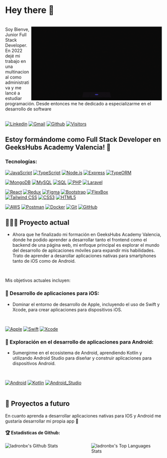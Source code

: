 # Hey there 👋

</br>
<img src="gift-github.gif" alt="side Image" align="right" width="420" height="auto" />
Soy Bienve, Junior Full Stack Developer.
En 2022 dejé mi trabajo en una multinacional como administrativa y me lancé a estudiar programación. Desde entonces me he dedicado a especializarme en el desarrollo de software
</br>
</br>

[![Linkedin](https://img.shields.io/badge/-LinkedIn-blue?style=flat&logo=Linkedin&logoColor=white)](https://www.linkedin.com/in/ladronbx)
[![Gmail](https://img.shields.io/badge/-Gmail-c14438?style=flat&logo=Gmail&logoColor=white)](mailto:ladronbravovlc@gmail.com)
[![Github](https://img.shields.io/badge/-ladronbx-black?style=flat&labelColor=black&logo=github&logoColor=white)](https://gitstats.me/ladronbx)
[![Visitors](https://visitor-badge.laobi.icu/badge?page_id=ladronbx.ladronbx)](https://github.com/ladronbx)


## Estoy formándome como Full Stack Developer en GeeksHubs Academy Valencia! 🌱

### Tecnologías:

[![JavaScript](https://img.shields.io/badge/JavaScript-F7DF1E?style=for-the-badge&logo=javascript&logoColor=white&labelColor=101010)]()
[![TypeScript](https://img.shields.io/badge/TypeScript-3178C6?style=for-the-badge&logo=typescript&logoColor=white&labelColor=101010)]()
[![Node.js](https://img.shields.io/badge/Node.js-339933?style=for-the-badge&logo=node.js&logoColor=white&labelColor=101010)]()
[![Express](https://img.shields.io/badge/Express-000000?style=for-the-badge&logo=express&logoColor=white&labelColor=101010)]()
[![TypeORM](https://img.shields.io/badge/TypeORM-376e9d?style=for-the-badge&labelColor=101010)]()
</br>


[![MongoDB](https://img.shields.io/badge/MongoDB-47A248?style=for-the-badge&logo=mongodb&logoColor=white&labelColor=101010)]()
[![MySQL](https://img.shields.io/badge/MySQL-4479A1?style=for-the-badge&logo=mysql&logoColor=white&labelColor=101010)]()
[![SQL](https://img.shields.io/badge/SQL-4479A1?style=for-the-badge&logo=database&logoColor=white&labelColor=101010)]()
[![PHP](https://img.shields.io/badge/PHP-777BB4?style=for-the-badge&logo=php&logoColor=white&labelColor=101010)]()
[![Laravel](https://img.shields.io/badge/Laravel-FF2D20?style=for-the-badge&logo=laravel&logoColor=white&labelColor=101010)]()
</br>

[![React](https://img.shields.io/badge/React-61DAFB?style=for-the-badge&logo=react&logoColor=white&labelColor=101010)]()
[![Redux](https://img.shields.io/badge/Redux-764ABC?style=for-the-badge&logo=redux&logoColor=white&labelColor=101010)]()
[![Figma](https://img.shields.io/badge/Figma-F24E1E?style=for-the-badge&logo=figma&logoColor=white&labelColor=101010)]()
[![Bootstrap](https://img.shields.io/badge/Bootstrap-7952B3?style=for-the-badge&logo=bootstrap&logoColor=white&labelColor=101010)]()
[![FlexBox](https://img.shields.io/badge/FlexBox-DE4B25?style=for-the-badge&logo=flexbox&logoColor=white&labelColor=101010)]()
</br>
[![Tailwind CSS](https://img.shields.io/badge/Tailwind_CSS-38B2AC?style=for-the-badge&logo=tailwind-css&logoColor=white&labelColor=101010)]()
[![CSS3](https://img.shields.io/badge/CSS3-1572B6?style=for-the-badge&logo=css3&logoColor=white&labelColor=101010)]()
[![HTML5](https://img.shields.io/badge/HTML5-E34F26?style=for-the-badge&logo=html5&logoColor=white&labelColor=101010)]()
</br>

[![AWS](https://img.shields.io/badge/AWS-232F3E?style=for-the-badge&logo=amazon-aws&logoColor=white&labelColor=101010)]()
[![Postman](https://img.shields.io/badge/Postman-FF6C37?style=for-the-badge&logo=postman&logoColor=white&labelColor=101010)]()
[![Docker](https://img.shields.io/badge/Docker-2496ED?style=for-the-badge&logo=docker&logoColor=white&labelColor=101010)]()
[![Git](https://img.shields.io/badge/Git-F05032?style=for-the-badge&logo=git&logoColor=white&labelColor=101010)]()
[![GitHub](https://img.shields.io/badge/GitHub-181717?style=for-the-badge&logo=github&logoColor=white&labelColor=101010)]()
</br>


## 👩🏽‍💻 Proyecto actual
* Ahora que he finalizado mi formación en GeeksHubs Academy Valencia, donde he podido aprender a desarrollar tanto el frontend como el backend de una página web, mi enfoque principal es explorar el mundo del desarrollo de aplicaciones móviles para expandir mis habilidades. Trato de aprender a desarollar aplicaciones nativas para smartphones tanto de iOS como de Android.
</br>

Mis objetivos actuales incluyen:

### 📱 Desarrollo de aplicaciones para iOS:
* Dominar el entorno de desarrollo de Apple, incluyendo el uso de Swift y Xcode, para crear aplicaciones para dispositivos iOS.
</br>

[![Apple](https://img.shields.io/badge/iOS-999999?style=for-the-badge&logo=apple&logoColor=white&labelColor=101010)]()
[![Swift](https://img.shields.io/badge/Swift-FA7343?style=for-the-badge&logo=swift&logoColor=white&labelColor=101010)]()
[![Xcode](https://img.shields.io/badge/Xcode-1575F9?style=for-the-badge&logo=xcode&logoColor=white&labelColor=101010)]()
</br>
### 🤖 Exploración en el desarrollo de aplicaciones para Android:
* Sumergirme en el ecosistema de Android, aprendiendo Kotlin y utilizando Android Studio para diseñar y construir aplicaciones para dispositivos Android.
</br>

[![Android](https://img.shields.io/badge/Android-3DDC84?style=for-the-badge&logo=android&logoColor=white&labelColor=101010)]()
[![Kotlin](https://img.shields.io/badge/Kotlin-0095D5?style=for-the-badge&logo=kotlin&logoColor=white&labelColor=101010)]()
[![Android_Studio](https://img.shields.io/badge/Android_Studio-3DDC84?style=for-the-badge&logo=android-studio&logoColor=white&labelColor=101010)]()
</br>
</br>

## 💭 Proyectos a futuro
En cuanto aprenda a desarrollar aplicaciones nativas para IOS y Android me gustaría desarrollar mi propia app 📱



#### 🏆 Estadísticas de Github:
<p>
  <img alt="ladronbx's Github Stats" src="https://github-readme-stats.vercel.app/api?username=ladronbx&show_icons=true&hide_border=true&theme=nord" width="47%"/>
<img align="right" alt="ladronbx's Top Languages Stats" src="https://github-readme-stats.vercel.app/api/top-langs/?username=ladronbx&hide_border=true&layout=compact&theme=nord" width="45%"/>
</p>
